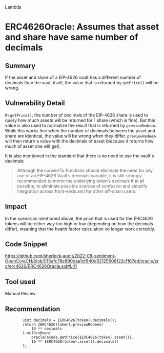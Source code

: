 Lambda
# ERC4626Oracle: Assumes that asset and share have same number of decimals

## Summary
If the asset and share of a EIP-4626 vault has a different number of decimals than the vault itself, the value that is returned by `getPrice()` will be wrong.

## Vulnerability Detail
In `getPrice()`, the number of decimals of the EIP-4626 share is used to query how much assets will be returned for 1 share (which is fine). But this value is also used to normalize the result that is returned by `previewRedeem`. While this works fine when the number of decimals between the asset and share are identical, the value will be wrong when they differ. `previewRedeem` will then return a value with the decimals of asset (because it returns how much of asset one will get).

It is also mentioned in the standard that there is no need to use the vault's decimals:
> Although the convertTo functions should eliminate the need for any use of an EIP-4626 Vault’s decimals variable, it is still strongly recommended to mirror the underlying token’s decimals if at all possible, to eliminate possible sources of confusion and simplify integration across front-ends and for other off-chain users.

## Impact
In the scenarios mentioned above, the price that is used for the ERC4626 tokens will be either way too high or low (depending on how the decimals differ), meaning that the health factor calculation no longer work correctly.

## Code Snippet
https://github.com/sherlock-audit/2022-08-sentiment-OpenCoreCH/blob/015efc78e890daa1cf640d92125608f22cf167ed/oracle/src/erc4626/ERC4626Oracle.sol#L41

## Tool used

Manual Review

## Recommendation
```
        uint decimals = IERC4626(token).decimals();
        return IERC4626(token).previewRedeem(
            10 ** decimals
        ).mulDivDown(
            oracleFacade.getPrice(IERC4626(token).asset()),
            10 ** IERC4626(token).asset().decimals()
        );
```